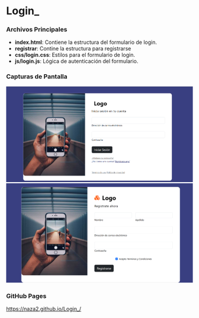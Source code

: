 # Login_

### Archivos Principales
- **index.html**: Contiene la estructura del formulario de login.
- **registrar**: Contine la estructura para registrarse
- **css/login.css**: Estilos para el formulario de login.
- **js/login.js**: Lógica de autenticación del formulario.

### Capturas de Pantalla
![Login Form](https://github.com/naza2/Login_/blob/06c9d79f050b705962989044c5265a93a022acfc/Captura%20de%20pantalla%202025-07-08%20061347.png) 
![Login Form](https://github.com/naza2/Login_/blob/06c9d79f050b705962989044c5265a93a022acfc/Captura%20de%20pantalla%202025-07-08%20061415.png) 

### GitHub Pages
https://naza2.github.io/Login_/
